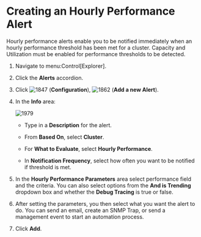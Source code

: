 # Creating an Hourly Performance Alert

Hourly performance alerts enable you to be notified immediately when an
hourly performance threshold has been met for a cluster. Capacity and
Utilization must be enabled for performance thresholds to be detected.

1.  Navigate to menu:Control\[Explorer\].

2.  Click the **Alerts** accordion.

3.  Click ![1847](1847.png) (**Configuration**), ![1862](1862.png)
    (**Add a new Alert**).

4.  In the **Info** area:
    
    ![1979](1979.png)
    
      - Type in a **Description** for the alert.
    
      - From **Based On**, select **Cluster**.
    
      - For **What to Evaluate**, select **Hourly Performance**.
    
      - In **Notification Frequency**, select how often you want to be
        notified if threshold is met.

5.  In the **Hourly Performance Parameters** area select performance
    field and the criteria. You can also select options from the **And
    is Trending** dropdown box and whether the **Debug Tracing** is true
    or false.

6.  After setting the parameters, you then select what you want the
    alert to do. You can send an email, create an SNMP Trap, or send a
    management event to start an automation process.

7.  Click **Add**.
